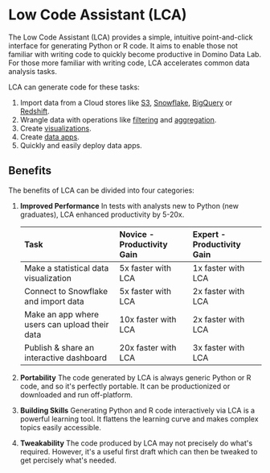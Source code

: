 # Low Code Assistant (LCA)

The Low Code Assistant (LCA) provides a simple, intuitive point-and-click interface for generating Python or R code. It aims to enable those not familiar with writing code to quickly become productive in Domino Data Lab. For those more familiar with writing code, LCA accelerates common data analysis tasks.

LCA can generate code for these tasks:

1. Import data from a Cloud stores like [S3](/loading-data/redshift/), [Snowflake](/loading-data/snowflake/), [BigQuery](/loading-data/bigquery/) or [Redshift](/loading-data/redshift/).
2. Wrangle data with operations like [filtering](/transform/filter) and [aggregation](/transform/group-aggregate).
3. Create [visualizations](/visualization/plotly).
4. Create [data apps](/app/create).
5. Quickly and easily deploy data apps.

## Benefits

The benefits of LCA can be divided into four categories:

1. **Improved Performance** In tests with analysts new to Python (new graduates), LCA enhanced productivity by 5-20x.

    | Task                          | Novice - Productivity Gain       | Expert - Productivity Gain      |
    | :---                          | :---                                    | :---          |
    | Make a statistical data visualization                             | 5x faster with LCA     | 1x faster with LCA    |
    | Connect to Snowflake and import data               | 5x faster with LCA     | 2x faster with LCA    |
    | Make an app where users can upload their data       | 10x faster with LCA    | 2x faster with LCA    |
    | Publish & share an interactive dashboard                          | 20x faster with LCA    | 3x faster with LCA    |

2. **Portability** The code generated by LCA is always generic Python or R code, and so it's perfectly portable. It can be productionized or downloaded and run off-platform. 
3. **Building Skills** Generating Python and R code interactively via LCA is a powerful learning tool. It flattens the learning curve and makes complex topics easily accessible.
4. **Tweakability** The code produced by LCA may not precisely do what's required. However, it's a useful first draft which can then be tweaked to get percisely what's needed.


